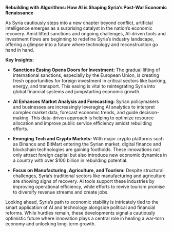 **Rebuilding with Algorithms: How AI is Shaping Syria’s Post-War Economic Renaissance**

As Syria cautiously steps into a new chapter beyond conflict, artificial intelligence emerges as a surprising catalyst in the nation’s economic recovery. Amid lifted sanctions and ongoing challenges, AI-driven tools and investment flows are beginning to redefine Syria’s industry landscape, offering a glimpse into a future where technology and reconstruction go hand in hand.

**Key Insights:**

- **Sanctions Easing Opens Doors for Investment:** The gradual lifting of international sanctions, especially by the European Union, is creating fresh opportunities for foreign investment in critical sectors like banking, energy, and transport. This easing is vital to reintegrating Syria into global financial systems and jumpstarting economic growth.

- **AI Enhances Market Analysis and Forecasting:** Syrian policymakers and businesses are increasingly leveraging AI analytics to interpret complex market data, forecast economic trends, and guide decision-making. This data-driven approach is helping to optimize resource allocation and improve public service efficiency amidst rebuilding efforts.

- **Emerging Tech and Crypto Markets:** With major crypto platforms such as Binance and BitMart entering the Syrian market, digital finance and blockchain technologies are gaining footholds. These innovations not only attract foreign capital but also introduce new economic dynamics in a country with over $100 billion in rebuilding potential.

- **Focus on Manufacturing, Agriculture, and Tourism:** Despite structural challenges, Syria’s traditional sectors like manufacturing and agriculture are showing signs of recovery. AI tools support these industries by improving operational efficiency, while efforts to revive tourism promise to diversify revenue streams and create jobs.

Looking ahead, Syria’s path to economic stability is intricately tied to the smart application of AI and technology alongside political and financial reforms. While hurdles remain, these developments signal a cautiously optimistic future where innovation plays a central role in healing a war-torn economy and unlocking long-term growth.